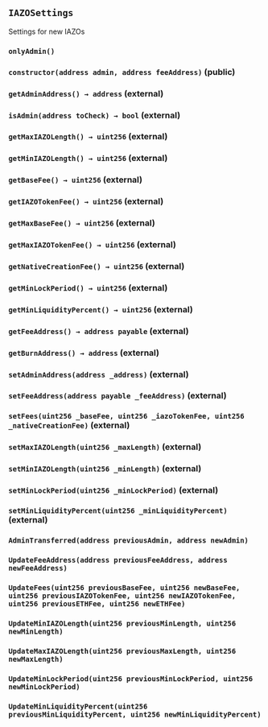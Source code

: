 ## `IAZOSettings`

Settings for new IAZOs



### `onlyAdmin()`






### `constructor(address admin, address feeAddress)` (public)





### `getAdminAddress() → address` (external)





### `isAdmin(address toCheck) → bool` (external)





### `getMaxIAZOLength() → uint256` (external)





### `getMinIAZOLength() → uint256` (external)





### `getBaseFee() → uint256` (external)





### `getIAZOTokenFee() → uint256` (external)





### `getMaxBaseFee() → uint256` (external)





### `getMaxIAZOTokenFee() → uint256` (external)





### `getNativeCreationFee() → uint256` (external)





### `getMinLockPeriod() → uint256` (external)





### `getMinLiquidityPercent() → uint256` (external)





### `getFeeAddress() → address payable` (external)





### `getBurnAddress() → address` (external)





### `setAdminAddress(address _address)` (external)





### `setFeeAddress(address payable _feeAddress)` (external)





### `setFees(uint256 _baseFee, uint256 _iazoTokenFee, uint256 _nativeCreationFee)` (external)





### `setMaxIAZOLength(uint256 _maxLength)` (external)





### `setMinIAZOLength(uint256 _minLength)` (external)





### `setMinLockPeriod(uint256 _minLockPeriod)` (external)





### `setMinLiquidityPercent(uint256 _minLiquidityPercent)` (external)






### `AdminTransferred(address previousAdmin, address newAdmin)`





### `UpdateFeeAddress(address previousFeeAddress, address newFeeAddress)`





### `UpdateFees(uint256 previousBaseFee, uint256 newBaseFee, uint256 previousIAZOTokenFee, uint256 newIAZOTokenFee, uint256 previousETHFee, uint256 newETHFee)`





### `UpdateMinIAZOLength(uint256 previousMinLength, uint256 newMinLength)`





### `UpdateMaxIAZOLength(uint256 previousMaxLength, uint256 newMaxLength)`





### `UpdateMinLockPeriod(uint256 previousMinLockPeriod, uint256 newMinLockPeriod)`





### `UpdateMinLiquidityPercent(uint256 previousMinLiquidityPercent, uint256 newMinLiquidityPercent)`





